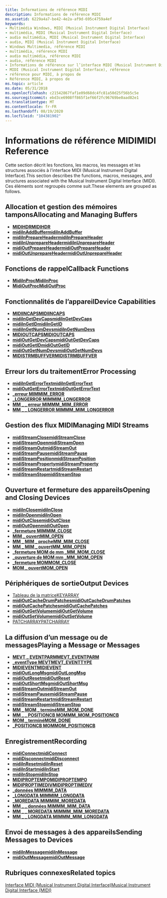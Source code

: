 ```yaml
---
title: Informations de référence MIDI
description: Informations de référence MIDI
ms.assetid: 6229a4a7-be42-4e2a-af9d-695c4759a4ef
keywords:
- Multimédia Windows, MIDI (Musical Instrument Digital Interface)
- multimédia, MIDI (Musical Instrument Digital Interface)
- audio multimédia, MIDI (Musical Instrument Digital Interface)
- audio, MIDI (Musical Instrument Digital Interface)
- Windows Multimedia, référence MIDI
- multimédia, référence MIDI
- audio multimédia, référence MIDI
- audio, référence MIDI
- Informations de référence sur l’interface MIDI (Musical Instrument Digital Interface)
- MIDI (Musical Instrument Digital Interface), référence
- référence pour MIDI, à propos de
- Référence MIDI, à propos de
ms.topic: article
ms.date: 05/31/2018
ms.openlocfilehash: c21542867faf1e09d68dc4fc81a50d25f56b5c5e
ms.sourcegitcommit: ebd3ce6908ff865f1ef66f2fc96769be0aad82e1
ms.translationtype: MT
ms.contentlocale: fr-FR
ms.lasthandoff: 08/19/2020
ms.locfileid: "104381902"
---
```

# <a name="midi-reference"></a><span data-ttu-id="5af07-115">Informations de référence MIDI</span><span class="sxs-lookup"><span data-stu-id="5af07-115">MIDI Reference</span></span>

<span data-ttu-id="5af07-116">Cette section décrit les fonctions, les macros, les messages et les structures associés à l’interface MIDI (Musical Instrument Digital Interface).</span><span class="sxs-lookup"><span data-stu-id="5af07-116">This section describes the functions, macros, messages, and structures associated with the Musical Instrument Digital Interface (MIDI).</span></span> <span data-ttu-id="5af07-117">Ces éléments sont regroupés comme suit.</span><span class="sxs-lookup"><span data-stu-id="5af07-117">These elements are grouped as follows.</span></span>

## <a name="allocating-and-managing-buffers"></a><span data-ttu-id="5af07-118">Allocation et gestion des mémoires tampons</span><span class="sxs-lookup"><span data-stu-id="5af07-118">Allocating and Managing Buffers</span></span>

-   [<span data-ttu-id="5af07-119">**MIDIHDR**</span><span class="sxs-lookup"><span data-stu-id="5af07-119">**MIDIHDR**</span></span>](/windows/win32/api/mmeapi/ns-mmeapi-midihdr)
-   [<span data-ttu-id="5af07-120">**midiInAddBuffer**</span><span class="sxs-lookup"><span data-stu-id="5af07-120">**midiInAddBuffer**</span></span>](/windows/win32/api/mmeapi/nf-mmeapi-midiinaddbuffer)
-   [<span data-ttu-id="5af07-121">**midiInPrepareHeader**</span><span class="sxs-lookup"><span data-stu-id="5af07-121">**midiInPrepareHeader**</span></span>](/windows/win32/api/mmeapi/nf-mmeapi-midiinprepareheader)
-   [<span data-ttu-id="5af07-122">**midiInUnprepareHeader**</span><span class="sxs-lookup"><span data-stu-id="5af07-122">**midiInUnprepareHeader**</span></span>](/windows/win32/api/mmeapi/nf-mmeapi-midiinunprepareheader)
-   [<span data-ttu-id="5af07-123">**midiOutPrepareHeader**</span><span class="sxs-lookup"><span data-stu-id="5af07-123">**midiOutPrepareHeader**</span></span>](/windows/win32/api/mmeapi/nf-mmeapi-midioutprepareheader)
-   [<span data-ttu-id="5af07-124">**midiOutUnprepareHeader**</span><span class="sxs-lookup"><span data-stu-id="5af07-124">**midiOutUnprepareHeader**</span></span>](/windows/win32/api/mmeapi/nf-mmeapi-midioutunprepareheader)

## <a name="callback-functions"></a><span data-ttu-id="5af07-125">Fonctions de rappel</span><span class="sxs-lookup"><span data-stu-id="5af07-125">Callback Functions</span></span>

-   <span data-ttu-id="5af07-126">[**MidiInProc**](/previous-versions//dd798460(v=vs.85))</span><span class="sxs-lookup"><span data-stu-id="5af07-126">[**MidiInProc**](/previous-versions//dd798460(v=vs.85))</span></span>
-   <span data-ttu-id="5af07-127">[**MidiOutProc**](/previous-versions//dd798478(v=vs.85))</span><span class="sxs-lookup"><span data-stu-id="5af07-127">[**MidiOutProc**](/previous-versions//dd798478(v=vs.85))</span></span>

## <a name="device-capabilities"></a><span data-ttu-id="5af07-128">Fonctionnalités de l’appareil</span><span class="sxs-lookup"><span data-stu-id="5af07-128">Device Capabilities</span></span>

-   [<span data-ttu-id="5af07-129">**MIDIINCAPS**</span><span class="sxs-lookup"><span data-stu-id="5af07-129">**MIDIINCAPS**</span></span>](/windows/win32/api/mmeapi/ns-mmeapi-midiincaps)
-   [<span data-ttu-id="5af07-130">**midiInGetDevCaps**</span><span class="sxs-lookup"><span data-stu-id="5af07-130">**midiInGetDevCaps**</span></span>](/windows/win32/api/mmeapi/nf-mmeapi-midiingetdevcaps)
-   [<span data-ttu-id="5af07-131">**midiInGetID**</span><span class="sxs-lookup"><span data-stu-id="5af07-131">**midiInGetID**</span></span>](/windows/win32/api/mmeapi/nf-mmeapi-midiingetid)
-   [<span data-ttu-id="5af07-132">**midiInGetNumDevs**</span><span class="sxs-lookup"><span data-stu-id="5af07-132">**midiInGetNumDevs**</span></span>](/windows/win32/api/mmeapi/nf-mmeapi-midiingetnumdevs)
-   [<span data-ttu-id="5af07-133">**MIDIOUTCAPS**</span><span class="sxs-lookup"><span data-stu-id="5af07-133">**MIDIOUTCAPS**</span></span>](/windows/win32/api/mmeapi/ns-mmeapi-midioutcaps)
-   [<span data-ttu-id="5af07-134">**midiOutGetDevCaps**</span><span class="sxs-lookup"><span data-stu-id="5af07-134">**midiOutGetDevCaps**</span></span>](/windows/win32/api/mmeapi/nf-mmeapi-midioutgetdevcaps)
-   [<span data-ttu-id="5af07-135">**midiOutGetID**</span><span class="sxs-lookup"><span data-stu-id="5af07-135">**midiOutGetID**</span></span>](/windows/win32/api/mmeapi/nf-mmeapi-midioutgetid)
-   [<span data-ttu-id="5af07-136">**midiOutGetNumDevs**</span><span class="sxs-lookup"><span data-stu-id="5af07-136">**midiOutGetNumDevs**</span></span>](/windows/win32/api/mmeapi/nf-mmeapi-midioutgetnumdevs)
-   [<span data-ttu-id="5af07-137">**MIDISTRMBUFFVER**</span><span class="sxs-lookup"><span data-stu-id="5af07-137">**MIDISTRMBUFFVER**</span></span>](/windows/win32/api/mmeapi/ns-mmeapi-midistrmbuffver)

## <a name="error-processing"></a><span data-ttu-id="5af07-138">Erreur lors du traitement</span><span class="sxs-lookup"><span data-stu-id="5af07-138">Error Processing</span></span>

-   [<span data-ttu-id="5af07-139">**midiInGetErrorText**</span><span class="sxs-lookup"><span data-stu-id="5af07-139">**midiInGetErrorText**</span></span>](/windows/win32/api/mmeapi/nf-mmeapi-midiingeterrortext)
-   [<span data-ttu-id="5af07-140">**midiOutGetErrorText**</span><span class="sxs-lookup"><span data-stu-id="5af07-140">**midiOutGetErrorText**</span></span>](/windows/win32/api/mmeapi/nf-mmeapi-midioutgeterrortext)
-   [<span data-ttu-id="5af07-141">**\_erreur MIM**</span><span class="sxs-lookup"><span data-stu-id="5af07-141">**MIM\_ERROR**</span></span>](mim-error.md)
-   [<span data-ttu-id="5af07-142">**\_LONGERROR MIM**</span><span class="sxs-lookup"><span data-stu-id="5af07-142">**MIM\_LONGERROR**</span></span>](mim-longerror.md)
-   [<span data-ttu-id="5af07-143">**MM \_ \_ erreur MIM**</span><span class="sxs-lookup"><span data-stu-id="5af07-143">**MM\_MIM\_ERROR**</span></span>](mm-mim-error.md)
-   [<span data-ttu-id="5af07-144">**MM \_ \_ LONGERROR MIM**</span><span class="sxs-lookup"><span data-stu-id="5af07-144">**MM\_MIM\_LONGERROR**</span></span>](mm-mim-longerror.md)

## <a name="managing-midi-streams"></a><span data-ttu-id="5af07-145">Gestion des flux MIDI</span><span class="sxs-lookup"><span data-stu-id="5af07-145">Managing MIDI Streams</span></span>

-   [<span data-ttu-id="5af07-146">**midiStreamClose**</span><span class="sxs-lookup"><span data-stu-id="5af07-146">**midiStreamClose**</span></span>](/windows/win32/api/mmeapi/nf-mmeapi-midistreamclose)
-   [<span data-ttu-id="5af07-147">**midiStreamOpen**</span><span class="sxs-lookup"><span data-stu-id="5af07-147">**midiStreamOpen**</span></span>](/windows/win32/api/mmeapi/nf-mmeapi-midistreamopen)
-   [<span data-ttu-id="5af07-148">**midiStreamOut**</span><span class="sxs-lookup"><span data-stu-id="5af07-148">**midiStreamOut**</span></span>](/windows/win32/api/mmeapi/nf-mmeapi-midistreamout)
-   [<span data-ttu-id="5af07-149">**midiStreamPause**</span><span class="sxs-lookup"><span data-stu-id="5af07-149">**midiStreamPause**</span></span>](/windows/win32/api/mmeapi/nf-mmeapi-midistreampause)
-   [<span data-ttu-id="5af07-150">**midiStreamPosition**</span><span class="sxs-lookup"><span data-stu-id="5af07-150">**midiStreamPosition**</span></span>](/windows/win32/api/mmeapi/nf-mmeapi-midistreamposition)
-   [<span data-ttu-id="5af07-151">**midiStreamProperty**</span><span class="sxs-lookup"><span data-stu-id="5af07-151">**midiStreamProperty**</span></span>](/windows/win32/api/mmeapi/nf-mmeapi-midistreamproperty)
-   [<span data-ttu-id="5af07-152">**midiStreamRestart**</span><span class="sxs-lookup"><span data-stu-id="5af07-152">**midiStreamRestart**</span></span>](/windows/win32/api/mmeapi/nf-mmeapi-midistreamrestart)
-   [<span data-ttu-id="5af07-153">**midiStreamStop**</span><span class="sxs-lookup"><span data-stu-id="5af07-153">**midiStreamStop**</span></span>](/windows/win32/api/mmeapi/nf-mmeapi-midistreamstop)

## <a name="opening-and-closing-devices"></a><span data-ttu-id="5af07-154">Ouverture et fermeture des appareils</span><span class="sxs-lookup"><span data-stu-id="5af07-154">Opening and Closing Devices</span></span>

-   [<span data-ttu-id="5af07-155">**midiInClose**</span><span class="sxs-lookup"><span data-stu-id="5af07-155">**midiInClose**</span></span>](/windows/win32/api/mmeapi/nf-mmeapi-midiinclose)
-   [<span data-ttu-id="5af07-156">**midiInOpen**</span><span class="sxs-lookup"><span data-stu-id="5af07-156">**midiInOpen**</span></span>](/windows/win32/api/mmeapi/nf-mmeapi-midiinopen)
-   [<span data-ttu-id="5af07-157">**midiOutClose**</span><span class="sxs-lookup"><span data-stu-id="5af07-157">**midiOutClose**</span></span>](/windows/win32/api/mmeapi/nf-mmeapi-midioutclose)
-   [<span data-ttu-id="5af07-158">**midiOutOpen**</span><span class="sxs-lookup"><span data-stu-id="5af07-158">**midiOutOpen**</span></span>](/windows/win32/api/mmeapi/nf-mmeapi-midioutopen)
-   [<span data-ttu-id="5af07-159">**\_fermeture MIM**</span><span class="sxs-lookup"><span data-stu-id="5af07-159">**MIM\_CLOSE**</span></span>](mim-close.md)
-   [<span data-ttu-id="5af07-160">**MIM \_ ouvert**</span><span class="sxs-lookup"><span data-stu-id="5af07-160">**MIM\_OPEN**</span></span>](mim-open.md)
-   [<span data-ttu-id="5af07-161">**MM \_ MIM \_ proche**</span><span class="sxs-lookup"><span data-stu-id="5af07-161">**MM\_MIM\_CLOSE**</span></span>](mm-mim-close.md)
-   [<span data-ttu-id="5af07-162">**MM \_ MIM \_ ouvert**</span><span class="sxs-lookup"><span data-stu-id="5af07-162">**MM\_MIM\_OPEN**</span></span>](mm-mim-open.md)
-   [<span data-ttu-id="5af07-163">**\_fermeture MOM de mm \_**</span><span class="sxs-lookup"><span data-stu-id="5af07-163">**MM\_MOM\_CLOSE**</span></span>](mm-mom-close.md)
-   [<span data-ttu-id="5af07-164">**\_ouverture de MOM mm \_**</span><span class="sxs-lookup"><span data-stu-id="5af07-164">**MM\_MOM\_OPEN**</span></span>](mm-mom-open.md)
-   [<span data-ttu-id="5af07-165">**\_fermeture MOM**</span><span class="sxs-lookup"><span data-stu-id="5af07-165">**MOM\_CLOSE**</span></span>](mom-close.md)
-   [<span data-ttu-id="5af07-166">**MOM \_ ouvert**</span><span class="sxs-lookup"><span data-stu-id="5af07-166">**MOM\_OPEN**</span></span>](mom-open.md)

## <a name="output-devices"></a><span data-ttu-id="5af07-167">Périphériques de sortie</span><span class="sxs-lookup"><span data-stu-id="5af07-167">Output Devices</span></span>

-   [<span data-ttu-id="5af07-168">Tableau de la matrice</span><span class="sxs-lookup"><span data-stu-id="5af07-168">KEYARRAY</span></span>](keyarray.md)
-   [<span data-ttu-id="5af07-169">**midiOutCacheDrumPatches**</span><span class="sxs-lookup"><span data-stu-id="5af07-169">**midiOutCacheDrumPatches**</span></span>](/windows/win32/api/mmeapi/nf-mmeapi-midioutcachedrumpatches)
-   [<span data-ttu-id="5af07-170">**midiOutCachePatches**</span><span class="sxs-lookup"><span data-stu-id="5af07-170">**midiOutCachePatches**</span></span>](/windows/win32/api/mmeapi/nf-mmeapi-midioutcachepatches)
-   [<span data-ttu-id="5af07-171">**midiOutGetVolume**</span><span class="sxs-lookup"><span data-stu-id="5af07-171">**midiOutGetVolume**</span></span>](/windows/win32/api/mmeapi/nf-mmeapi-midioutgetvolume)
-   [<span data-ttu-id="5af07-172">**midiOutSetVolume**</span><span class="sxs-lookup"><span data-stu-id="5af07-172">**midiOutSetVolume**</span></span>](/windows/win32/api/mmeapi/nf-mmeapi-midioutsetvolume)
-   [<span data-ttu-id="5af07-173">PATCHARRAY</span><span class="sxs-lookup"><span data-stu-id="5af07-173">PATCHARRAY</span></span>](patcharray.md)

## <a name="playing-a-message-or-messages"></a><span data-ttu-id="5af07-174">La diffusion d’un message ou de messages</span><span class="sxs-lookup"><span data-stu-id="5af07-174">Playing a Message or Messages</span></span>

-   [<span data-ttu-id="5af07-175">**MEVT \_ EVENTPARM**</span><span class="sxs-lookup"><span data-stu-id="5af07-175">**MEVT\_EVENTPARM**</span></span>](/windows/win32/api/mmeapi/nf-mmeapi-mevt_eventparm)
-   [<span data-ttu-id="5af07-176">**\_eventType MEVT**</span><span class="sxs-lookup"><span data-stu-id="5af07-176">**MEVT\_EVENTTYPE**</span></span>](/windows/win32/api/mmeapi/nf-mmeapi-mevt_eventtype)
-   [<span data-ttu-id="5af07-177">**MIDIEVENT**</span><span class="sxs-lookup"><span data-stu-id="5af07-177">**MIDIEVENT**</span></span>](/windows/win32/api/mmeapi/ns-mmeapi-midievent)
-   [<span data-ttu-id="5af07-178">**midiOutLongMsg**</span><span class="sxs-lookup"><span data-stu-id="5af07-178">**midiOutLongMsg**</span></span>](/windows/win32/api/mmeapi/nf-mmeapi-midioutlongmsg)
-   [<span data-ttu-id="5af07-179">**midiOutReset**</span><span class="sxs-lookup"><span data-stu-id="5af07-179">**midiOutReset**</span></span>](/windows/win32/api/mmeapi/nf-mmeapi-midioutreset)
-   [<span data-ttu-id="5af07-180">**midiOutShortMsg**</span><span class="sxs-lookup"><span data-stu-id="5af07-180">**midiOutShortMsg**</span></span>](/windows/win32/api/mmeapi/nf-mmeapi-midioutshortmsg)
-   [<span data-ttu-id="5af07-181">**midiStreamOut**</span><span class="sxs-lookup"><span data-stu-id="5af07-181">**midiStreamOut**</span></span>](/windows/win32/api/mmeapi/nf-mmeapi-midistreamout)
-   [<span data-ttu-id="5af07-182">**midiStreamPause**</span><span class="sxs-lookup"><span data-stu-id="5af07-182">**midiStreamPause**</span></span>](/windows/win32/api/mmeapi/nf-mmeapi-midistreampause)
-   [<span data-ttu-id="5af07-183">**midiStreamRestart**</span><span class="sxs-lookup"><span data-stu-id="5af07-183">**midiStreamRestart**</span></span>](/windows/win32/api/mmeapi/nf-mmeapi-midistreamrestart)
-   [<span data-ttu-id="5af07-184">**midiStreamStop**</span><span class="sxs-lookup"><span data-stu-id="5af07-184">**midiStreamStop**</span></span>](/windows/win32/api/mmeapi/nf-mmeapi-midistreamstop)
-   [<span data-ttu-id="5af07-185">**MM \_ MOM \_ terminé**</span><span class="sxs-lookup"><span data-stu-id="5af07-185">**MM\_MOM\_DONE**</span></span>](mm-mom-done.md)
-   [<span data-ttu-id="5af07-186">**MM \_ \_ POSITIONCB MOM**</span><span class="sxs-lookup"><span data-stu-id="5af07-186">**MM\_MOM\_POSITIONCB**</span></span>](mm-mom-positioncb.md)
-   [<span data-ttu-id="5af07-187">**MOM \_ terminé**</span><span class="sxs-lookup"><span data-stu-id="5af07-187">**MOM\_DONE**</span></span>](mom-done.md)
-   [<span data-ttu-id="5af07-188">**\_POSITIONCB MOM**</span><span class="sxs-lookup"><span data-stu-id="5af07-188">**MOM\_POSITIONCB**</span></span>](mom-positioncb.md)

## <a name="recording"></a><span data-ttu-id="5af07-189">Enregistrement</span><span class="sxs-lookup"><span data-stu-id="5af07-189">Recording</span></span>

-   [<span data-ttu-id="5af07-190">**midiConnect**</span><span class="sxs-lookup"><span data-stu-id="5af07-190">**midiConnect**</span></span>](/windows/win32/api/mmeapi/nf-mmeapi-midiconnect)
-   [<span data-ttu-id="5af07-191">**midiDisconnect**</span><span class="sxs-lookup"><span data-stu-id="5af07-191">**midiDisconnect**</span></span>](/windows/win32/api/mmeapi/nf-mmeapi-mididisconnect)
-   [<span data-ttu-id="5af07-192">**midiInReset**</span><span class="sxs-lookup"><span data-stu-id="5af07-192">**midiInReset**</span></span>](/windows/win32/api/mmeapi/nf-mmeapi-midiinreset)
-   [<span data-ttu-id="5af07-193">**midiInStart**</span><span class="sxs-lookup"><span data-stu-id="5af07-193">**midiInStart**</span></span>](/windows/win32/api/mmeapi/nf-mmeapi-midiinstart)
-   [<span data-ttu-id="5af07-194">**midiInStop**</span><span class="sxs-lookup"><span data-stu-id="5af07-194">**midiInStop**</span></span>](/windows/win32/api/mmeapi/nf-mmeapi-midiinstop)
-   [<span data-ttu-id="5af07-195">**MIDIPROPTEMPO**</span><span class="sxs-lookup"><span data-stu-id="5af07-195">**MIDIPROPTEMPO**</span></span>](/windows/win32/api/mmeapi/ns-mmeapi-midiproptempo)
-   [<span data-ttu-id="5af07-196">**MIDIPROPTIMEDIV**</span><span class="sxs-lookup"><span data-stu-id="5af07-196">**MIDIPROPTIMEDIV**</span></span>](/windows/win32/api/mmeapi/ns-mmeapi-midiproptimediv)
-   [<span data-ttu-id="5af07-197">**\_données MIM**</span><span class="sxs-lookup"><span data-stu-id="5af07-197">**MIM\_DATA**</span></span>](mim-data.md)
-   [<span data-ttu-id="5af07-198">**\_LONGDATA MIM**</span><span class="sxs-lookup"><span data-stu-id="5af07-198">**MIM\_LONGDATA**</span></span>](mim-longdata.md)
-   [<span data-ttu-id="5af07-199">**\_MOREDATA MIM**</span><span class="sxs-lookup"><span data-stu-id="5af07-199">**MIM\_MOREDATA**</span></span>](mim-moredata.md)
-   [<span data-ttu-id="5af07-200">**MM \_ \_ données MIM**</span><span class="sxs-lookup"><span data-stu-id="5af07-200">**MM\_MIM\_DATA**</span></span>](mm-mim-data.md)
-   [<span data-ttu-id="5af07-201">**MM \_ \_ MOREDATA MIM**</span><span class="sxs-lookup"><span data-stu-id="5af07-201">**MM\_MIM\_MOREDATA**</span></span>](mm-mim-moredata.md)
-   [<span data-ttu-id="5af07-202">**MM \_ \_ LONGDATA MIM**</span><span class="sxs-lookup"><span data-stu-id="5af07-202">**MM\_MIM\_LONGDATA**</span></span>](mm-mim-longdata.md)

## <a name="sending-messages-to-devices"></a><span data-ttu-id="5af07-203">Envoi de messages à des appareils</span><span class="sxs-lookup"><span data-stu-id="5af07-203">Sending Messages to Devices</span></span>

-   [<span data-ttu-id="5af07-204">**midiInMessage**</span><span class="sxs-lookup"><span data-stu-id="5af07-204">**midiInMessage**</span></span>](/windows/win32/api/mmeapi/nf-mmeapi-midiinmessage)
-   [<span data-ttu-id="5af07-205">**midiOutMessage**</span><span class="sxs-lookup"><span data-stu-id="5af07-205">**midiOutMessage**</span></span>](/windows/win32/api/mmeapi/nf-mmeapi-midioutmessage)

## <a name="related-topics"></a><span data-ttu-id="5af07-206">Rubriques connexes</span><span class="sxs-lookup"><span data-stu-id="5af07-206">Related topics</span></span>

<dl> <dt>

[<span data-ttu-id="5af07-207">Interface MIDI (Musical Instrument Digital Interface)</span><span class="sxs-lookup"><span data-stu-id="5af07-207">Musical Instrument Digital Interface (MIDI)</span></span>](musical-instrument-digital-interface--midi.md)
</dt> </dl>

 

 